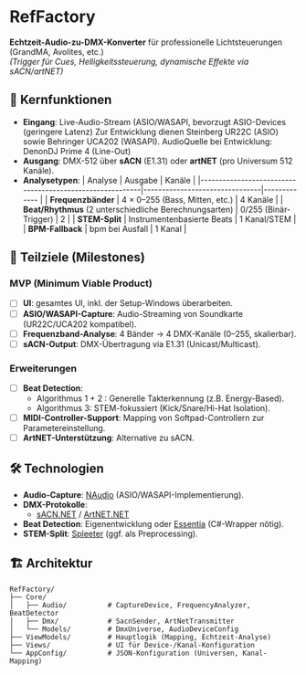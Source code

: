 # RefFactory 
**Echtzeit-Audio-zu-DMX-Konverter** für professionelle Lichtsteuerungen (GrandMA, Avolites, etc.)  
*(Trigger für Cues, Helligkeitssteuerung, dynamische Effekte via sACN/artNET)*

## 🎯 Kernfunktionen
- **Eingang**: Live-Audio-Stream (ASIO/WASAPI, bevorzugt ASIO-Devices (geringere Latenz)
  Zur Entwicklung dienen Steinberg UR22C (ASIO) sowie Behringer UCA202 (WASAPI).
  AudioQuelle bei Entwicklung: DenonDJ Prime 4 (Line-Out)
- **Ausgang**: DMX-512 über **sACN** (E1.31) oder **artNET** (pro Universum 512 Kanäle).  
- **Analysetypen**:
  | Analyse                                                  | Ausgabe                        | Kanäle       |
  |----------------------------------------------------------|--------------------------------|------------- |
  | **Frequenzbänder**                                       | 4 × 0–255 (Bass, Mitten, etc.) | 4 Kanäle     |
  | **Beat/Rhythmus**  (2 unterschiedliche Berechnungsarten) | 0/255 (Binär-Trigger)          |     2        |
  | **STEM-Split**                                           | Instrumentenbasierte Beats     | 1 Kanal/STEM |
  | **BPM-Fallback**                                         | bpm bei Ausfall                | 1 Kanal      |

## 🚧 Teilziele (Milestones)
### **MVP (Minimum Viable Product)**
- [ ] **UI**: gesamtes UI, inkl. der Setup-Windows überarbeiten.  
- [ ] **ASIO/WASAPI-Capture**: Audio-Streaming von Soundkarte (UR22C/UCA202 kompatibel).  
- [ ] **Frequenzband-Analyse**: 4 Bänder → 4 DMX-Kanäle (0–255, skalierbar).  
- [ ] **sACN-Output**: DMX-Übertragung via E1.31 (Unicast/Multicast).  

### **Erweiterungen**
- [ ] **Beat Detection**: 
  - Algorithmus 1 + 2 : Generelle Takterkennung (z.B. Energy-Based).  
  - Algorithmus 3: STEM-fokussiert (Kick/Snare/Hi-Hat Isolation).  
- [ ] **MIDI-Controller-Support**: Mapping von Softpad-Controllern zur Parametereinstellung.  
- [ ] **ArtNET-Unterstützung**: Alternative zu sACN.  

## 🛠️ Technologien
- **Audio-Capture**: [NAudio](https://github.com/naudio/NAudio) (ASIO/WASAPI-Implementierung).  
- **DMX-Protokolle**: 
  - [sACN.NET](https://github.com/fiveninedigital/sACN) / [ArtNET.NET](https://github.com/hArty1/ArtNet.Net)  
- **Beat Detection**: Eigenentwicklung oder [Essentia](https://essentia.upf.edu/) (C#-Wrapper nötig).  
- **STEM-Split**: [Spleeter](https://github.com/deezer/spleeter) (ggf. als Preprocessing).  

## 🏗️ Architektur
```plaintext
RefFactory/
├── Core/
│   ├── Audio/          # CaptureDevice, FrequencyAnalyzer, BeatDetector
│   ├── Dmx/            # SacnSender, ArtNetTransmitter
│   └── Models/         # DmxUniverse, AudioDeviceConfig
├── ViewModels/         # Hauptlogik (Mapping, Echtzeit-Analyse)
├── Views/              # UI für Device-/Kanal-Konfiguration
└── AppConfig/          # JSON-Konfiguration (Universen, Kanal-Mapping)
